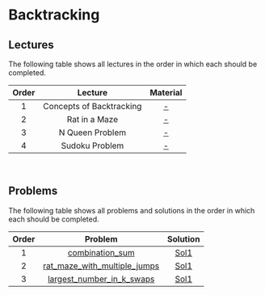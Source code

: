 # Backtracking

## Lectures

The following table shows all lectures in the order in which each should be completed.

| Order | Lecture | Material |
|:---:|:---:|:---:|
| 1 | Concepts of Backtracking | [-]() |
| 2 | Rat in a Maze | [-]() |
| 3 | N Queen Problem | [-]() |
| 4 | Sudoku Problem | [-]() |
<br>

## Problems

The following table shows all problems and solutions in the order in which each should be completed.

| Order | Problem | Solution |
|:---:|:---:|:---:|
| 1 | [combination_sum]() | [Sol1]() |
| 2 | [rat_maze_with_multiple_jumps]() | [Sol1]() |
| 3 | [largest_number_in_k_swaps]() | [Sol1]() |
